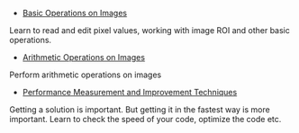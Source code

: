 
* [Basic Operations on Images](../../d3/df2/tutorial_py_basic_ops.html "../../d3/df2/tutorial_py_basic_ops.html")

Learn to read and edit pixel values, working with image ROI and other basic operations.
* [Arithmetic Operations on Images](../../d0/d86/tutorial_py_image_arithmetics.html "../../d0/d86/tutorial_py_image_arithmetics.html")

Perform arithmetic operations on images
* [Performance Measurement and Improvement Techniques](../../dc/d71/tutorial_py_optimization.html "../../dc/d71/tutorial_py_optimization.html")

Getting a solution is important. But getting it in the fastest way is more important. Learn to check the speed of your code, optimize the code etc.

